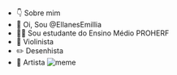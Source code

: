 - 👇 Sobre mim
- 👋 Oi, Sou @EllanesEmillia
- 👩‍🎓 Sou estudante do Ensino Médio PROHERF
- 🎻 Violinista
- ✏️ Desenhista
- 🎨 Artista
![meme](https://media1.tenor.com/m/mMAILncVHgwAAAAC/1-funnie-douge-dog.gif)
<!---
EllanesEmillia/EllanesEmillia is a ✨ special ✨ repository because its `README.md` (this file) appears on your GitHub profile.
You can click the Preview link to take a look at your changes.
--->
